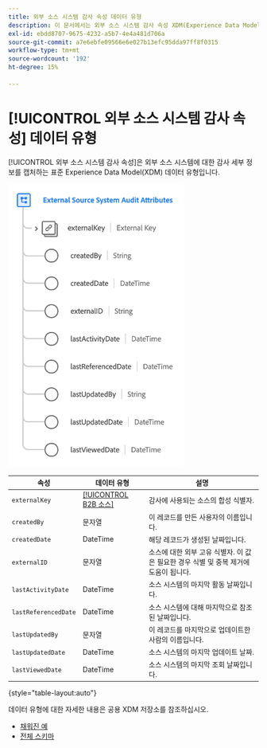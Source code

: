 ```yaml
---
title: 외부 소스 시스템 감사 속성 데이터 유형
description: 이 문서에서는 외부 소스 시스템 감사 속성 XDM(Experience Data Model) 데이터 유형에 대한 개요를 제공합니다.
exl-id: ebdd8707-9675-4232-a5b7-4e4a481d706a
source-git-commit: a7e6ebfe09566e6e027b13efc95dda97ff8f0315
workflow-type: tm+mt
source-wordcount: '192'
ht-degree: 15%

---
```


# [!UICONTROL 외부 소스 시스템 감사 속성] 데이터 유형

[!UICONTROL 외부 소스 시스템 감사 속성]은 외부 소스 시스템에 대한 감사 세부 정보를 캡처하는 표준 Experience Data Model(XDM) 데이터 유형입니다.

![](../images/data-types/external-source-system-audit-attributes.png)

| 속성 | 데이터 유형 | 설명 |
| --- | --- | --- |
| `externalKey` | [[!UICONTROL B2B 소스]](./b2b-source.md) | 감사에 사용되는 소스의 합성 식별자. |
| `createdBy` | 문자열 | 이 레코드를 만든 사용자의 이름입니다. |
| `createdDate` | DateTime | 해당 레코드가 생성된 날짜입니다. |
| `externalID` | 문자열 | 소스에 대한 외부 고유 식별자. 이 값은 필요한 경우 식별 및 중복 제거에 도움이 됩니다. |
| `lastActivityDate` | DateTime | 소스 시스템의 마지막 활동 날짜입니다. |
| `lastReferencedDate` | DateTime | 소스 시스템에 대해 마지막으로 참조된 날짜입니다. |
| `lastUpdatedBy` | 문자열 | 이 레코드를 마지막으로 업데이트한 사람의 이름입니다. |
| `lastUpdatedDate` | DateTime | 소스 시스템의 마지막 업데이트 날짜. |
| `lastViewedDate` | DateTime | 소스 시스템의 마지막 조회 날짜입니다. |

{style="table-layout:auto"}

데이터 유형에 대한 자세한 내용은 공용 XDM 저장소를 참조하십시오.

* [채워진 예](https://github.com/adobe/xdm/blob/master/components/datatypes/auditing/external-source-system-audit.example.1.json)
* [전체 스키마](https://github.com/adobe/xdm/blob/master/components/datatypes/auditing/external-source-system-audit.schema.json)
